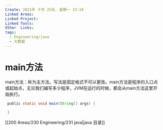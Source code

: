 ```yaml
---
Create: 2021年 十月 25日, 星期一 13:19
Linked Areas: 
Linked Project:
Linked Tools: 
Other  Links: 
tags: 
  - Engineering/java
  - 大数据
---
```

# main方法

main方法：称为主方法。写法是固定格式不可以更改。main方法是程序的入口点或起始点，无论我们编写多少程序，JVM在运行的时候，都会从main方法这里开始执行。

```java
 public static void main(String[] args) {  
    
 }
```



[[200 Areas/230 Engineering/231 java|java 目录]]